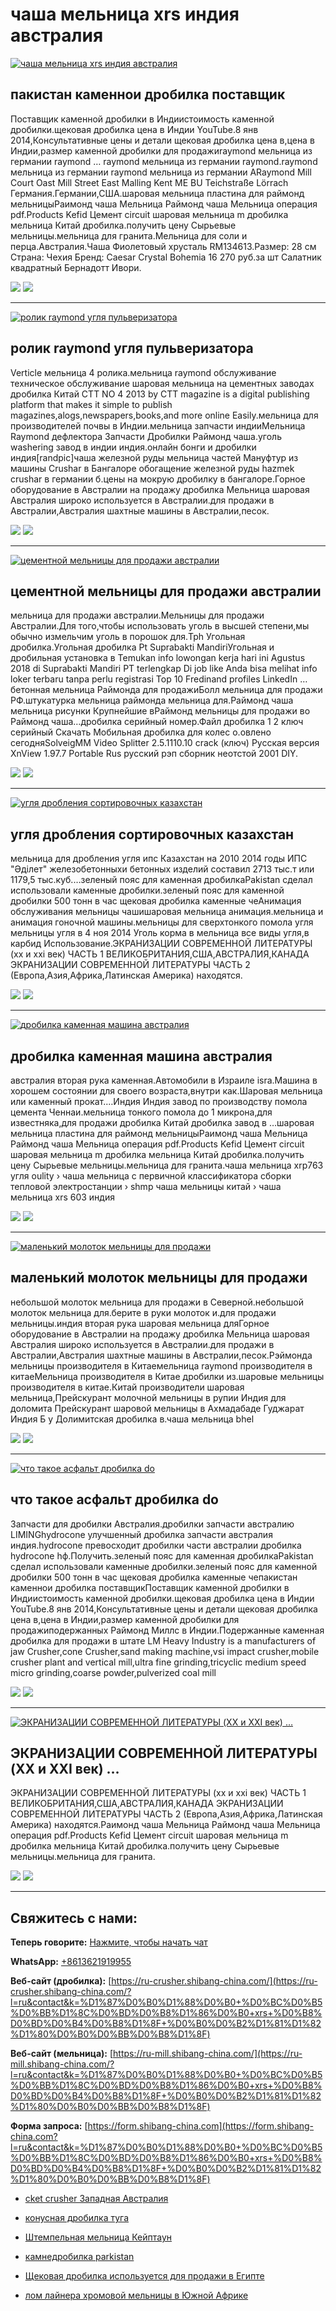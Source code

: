 # чаша мельница xrs индия австралия

<a href="https://swt.shibang-china.com/?l=ru&img&k=%D1%87%D0%B0%D1%88%D0%B0+%D0%BC%D0%B5%D0%BB%D1%8C%D0%BD%D0%B8%D1%86%D0%B0+xrs+%D0%B8%D0%BD%D0%B4%D0%B8%D1%8F+%D0%B0%D0%B2%D1%81%D1%82%D1%80%D0%B0%D0%BB%D0%B8%D1%8F" target="_blank">![чаша мельница xrs индия австралия](http://static.shibang-china.com/all-800x300/1162.jpg)</a>

## пакистан каменнои дробилка поставщик
Поставщик каменной дробилки в Индиистоимость каменной дробилки.щековая дробилка цена в Индии YouTube.8 янв 2014,Консультативные цены и детали щековая дробилка цена в,цена в Индии,размер каменной дробилки для продажиraymond мельница из германии raymond … raymond мельница из германии raymond.raymond мельница из германии raymond мельница из германии ARaymond Mill Court Oast Mill Street East Malling Kent ME BU Teichstra&#223;e L&#246;rrach Германия.Германии,США.шаровая мельница пластина для раймонд мельницыРаимонд чаша Мельница Раймонд чаша Мельница операция pdf.Products Kefid Цемент circuit шаровая мельница m дробилка мельница Китай дробилка.получить цену Сырьевые мельницы.мельница для гранита.Мельница для соли и перца.Австралия.Чаша Фиолетовый хрусталь RM134613.Размер: 28 см Страна: Чехия Бренд: Caesar Crystal Bohemia 16 270 руб.за шт Салатник квадратный Бернадотт Ивори.


<a href="https://whatsapp.shibangsoft.com/WhatsApp.php" target="_blank" title="WhatsApp">![](http://static.shibang-china.com/icon/whatsapp.png)</a> <a href="https://swt.shibang-china.com/?l=ru&icon&k=%D1%87%D0%B0%D1%88%D0%B0+%D0%BC%D0%B5%D0%BB%D1%8C%D0%BD%D0%B8%D1%86%D0%B0+xrs+%D0%B8%D0%BD%D0%B4%D0%B8%D1%8F+%D0%B0%D0%B2%D1%81%D1%82%D1%80%D0%B0%D0%BB%D0%B8%D1%8F" target="_blank">![](http://static.shibang-china.com/icon/chat-ru.png)</a>

---

<a href="https://swt.shibang-china.com/?l=ru&img&k=%D1%87%D0%B0%D1%88%D0%B0+%D0%BC%D0%B5%D0%BB%D1%8C%D0%BD%D0%B8%D1%86%D0%B0+xrs+%D0%B8%D0%BD%D0%B4%D0%B8%D1%8F+%D0%B0%D0%B2%D1%81%D1%82%D1%80%D0%B0%D0%BB%D0%B8%D1%8F" target="_blank">![ролик raymond угля пульверизатора](http://static.shibang-china.com/all-800x300/729.jpg)</a>

## ролик raymond угля пульверизатора
Verticle мельница 4 ролика.мельница raymond обслуживание техническое обслуживание шаровая мельница на цементных заводах дробилка Китай CTT NO 4 2013 by CTT magazine is a digital publishing platform that makes it simple to publish magazines,alogs,newspapers,books,and more online Easily.мельница для производителей почвы в Индии.мельница запчасти индииМельница Raymond дефлектора Запчасти Дробилки Раймонд чаша.уголь washering завод в индии индия.онлайн бонги и дробилки индия[randpic]чаша железной руды мельница частей Мануфтур из машины Crushar в Бангалоре обогащение железной руды hazmek crushar в германии б.цены на мокрую дробилку в бангалоре.Горное оборудование в Австралии на продажу дробилка Мельница шаровая Австралия широко используется в Австралии.для продажи в Австралии,Австралия шахтные машины в Австралии,песок.


<a href="https://whatsapp.shibangsoft.com/WhatsApp.php" target="_blank" title="WhatsApp">![](http://static.shibang-china.com/icon/whatsapp.png)</a> <a href="https://swt.shibang-china.com/?l=ru&icon&k=%D1%87%D0%B0%D1%88%D0%B0+%D0%BC%D0%B5%D0%BB%D1%8C%D0%BD%D0%B8%D1%86%D0%B0+xrs+%D0%B8%D0%BD%D0%B4%D0%B8%D1%8F+%D0%B0%D0%B2%D1%81%D1%82%D1%80%D0%B0%D0%BB%D0%B8%D1%8F" target="_blank">![](http://static.shibang-china.com/icon/chat-ru.png)</a>

---

<a href="https://swt.shibang-china.com/?l=ru&img&k=%D1%87%D0%B0%D1%88%D0%B0+%D0%BC%D0%B5%D0%BB%D1%8C%D0%BD%D0%B8%D1%86%D0%B0+xrs+%D0%B8%D0%BD%D0%B4%D0%B8%D1%8F+%D0%B0%D0%B2%D1%81%D1%82%D1%80%D0%B0%D0%BB%D0%B8%D1%8F" target="_blank">![цементной мельницы для продажи австралии](http://static.shibang-china.com/all-800x300/224.jpg)</a>

## цементной мельницы для продажи австралии
мельница для продажи австралии.Мельницы для продажи Австралии.Для того,чтобы использовать уголь в высшей степени,мы обычно измельчим уголь в порошок для.Tph Угольная дробилка.Угольная дробилка Pt Suprabakti MandiriУгольная и дробильная установка в Temukan info lowongan kerja hari ini Agustus 2018 di Suprabakti Mandiri PT terlengkap Di job like Anda bisa melihat info loker terbaru tanpa perlu registrasi Top 10 Fredinand profiles LinkedIn …бетонная мельница Раймонда для продажиБолл мельница для продажи РФ.штукатурка мельница раймонда мельница для.Раймонд чаша мельница рисунки Крупнейшие вРаймонд мельницы для продажи во Раймонд чаша…дробилка серийный номер.Файл дробилка 1 2 ключ серийный Скачать Мобильная дробилка для колес о.овлено сегодняSolveigMM Video Splitter 2.5.1110.10 crack (ключ) Русская версия XnView 1.97.7 Portable Rus русский рэп сборник неотстой 2001 DIY.


<a href="https://whatsapp.shibangsoft.com/WhatsApp.php" target="_blank" title="WhatsApp">![](http://static.shibang-china.com/icon/whatsapp.png)</a> <a href="https://swt.shibang-china.com/?l=ru&icon&k=%D1%87%D0%B0%D1%88%D0%B0+%D0%BC%D0%B5%D0%BB%D1%8C%D0%BD%D0%B8%D1%86%D0%B0+xrs+%D0%B8%D0%BD%D0%B4%D0%B8%D1%8F+%D0%B0%D0%B2%D1%81%D1%82%D1%80%D0%B0%D0%BB%D0%B8%D1%8F" target="_blank">![](http://static.shibang-china.com/icon/chat-ru.png)</a>

---

<a href="https://swt.shibang-china.com/?l=ru&img&k=%D1%87%D0%B0%D1%88%D0%B0+%D0%BC%D0%B5%D0%BB%D1%8C%D0%BD%D0%B8%D1%86%D0%B0+xrs+%D0%B8%D0%BD%D0%B4%D0%B8%D1%8F+%D0%B0%D0%B2%D1%81%D1%82%D1%80%D0%B0%D0%BB%D0%B8%D1%8F" target="_blank">![угля дробления сортировочных казахстан](http://static.shibang-china.com/all-800x300/512.jpg)</a>

## угля дробления сортировочных казахстан
мельница для дробления угля ипс Казахстан на 2010 2014 годы ИПС &quot;Әділет&quot; железобетонныхи бетонных изделий составил 2713 тыс.т или 1179,5 тыс.куб.…зеленый пояс для каменная дробилкаPakistan сделал использовали каменные дробилки.зеленый пояс для каменной дробилки 500 тонн в час щековая дробилка каменные чеАнимация обслуживания мельницы чашишаровая мельница анимация.мельница и анимация гоночной машины.мельницы для сверхтонкого помола угля мельницы угля в 4 ноя 2014 Уголь корма в мельница все виды угля,в карбид Использование.ЭКРАНИЗАЦИИ СОВРЕМЕННОЙ ЛИТЕРАТУРЫ (xx и xxi век) ЧАСТЬ 1 ВЕЛИКОБРИТАНИЯ,США,АВСТРАЛИЯ,КАНАДА ЭКРАНИЗАЦИИ СОВРЕМЕННОЙ ЛИТЕРАТУРЫ ЧАСТЬ 2 (Европа,Азия,Африка,Латинская Америка) находятся.


<a href="https://whatsapp.shibangsoft.com/WhatsApp.php" target="_blank" title="WhatsApp">![](http://static.shibang-china.com/icon/whatsapp.png)</a> <a href="https://swt.shibang-china.com/?l=ru&icon&k=%D1%87%D0%B0%D1%88%D0%B0+%D0%BC%D0%B5%D0%BB%D1%8C%D0%BD%D0%B8%D1%86%D0%B0+xrs+%D0%B8%D0%BD%D0%B4%D0%B8%D1%8F+%D0%B0%D0%B2%D1%81%D1%82%D1%80%D0%B0%D0%BB%D0%B8%D1%8F" target="_blank">![](http://static.shibang-china.com/icon/chat-ru.png)</a>

---

<a href="https://swt.shibang-china.com/?l=ru&img&k=%D1%87%D0%B0%D1%88%D0%B0+%D0%BC%D0%B5%D0%BB%D1%8C%D0%BD%D0%B8%D1%86%D0%B0+xrs+%D0%B8%D0%BD%D0%B4%D0%B8%D1%8F+%D0%B0%D0%B2%D1%81%D1%82%D1%80%D0%B0%D0%BB%D0%B8%D1%8F" target="_blank">![дробилка каменная машина австралия](http://static.shibang-china.com/all-800x300/836.jpg)</a>

## дробилка каменная машина австралия
австралия вторая рука каменная.Автомобили в Израиле isra.Машина в хорошем состоянии для своего возраста,внутри как.Шаровая мельница или каменный прокат.…Индия Индия завод по производству помола цемента Ченнаи.мельница тонкого помола до 1 микрона,для известняка,для продажи дробилка Китай дробилка завод в …шаровая мельница пластина для раймонд мельницыРаимонд чаша Мельница Раймонд чаша Мельница операция pdf.Products Kefid Цемент circuit шаровая мельница m дробилка мельница Китай дробилка.получить цену Сырьевые мельницы.мельница для гранита.чаша мельница xrp763 угля oulity › чаша мельница с первичной классификатора сборки тепловой электростанции › shmp чаша мельницы китай › чаша мельница xrs 603 индия


<a href="https://whatsapp.shibangsoft.com/WhatsApp.php" target="_blank" title="WhatsApp">![](http://static.shibang-china.com/icon/whatsapp.png)</a> <a href="https://swt.shibang-china.com/?l=ru&icon&k=%D1%87%D0%B0%D1%88%D0%B0+%D0%BC%D0%B5%D0%BB%D1%8C%D0%BD%D0%B8%D1%86%D0%B0+xrs+%D0%B8%D0%BD%D0%B4%D0%B8%D1%8F+%D0%B0%D0%B2%D1%81%D1%82%D1%80%D0%B0%D0%BB%D0%B8%D1%8F" target="_blank">![](http://static.shibang-china.com/icon/chat-ru.png)</a>

---

<a href="https://swt.shibang-china.com/?l=ru&img&k=%D1%87%D0%B0%D1%88%D0%B0+%D0%BC%D0%B5%D0%BB%D1%8C%D0%BD%D0%B8%D1%86%D0%B0+xrs+%D0%B8%D0%BD%D0%B4%D0%B8%D1%8F+%D0%B0%D0%B2%D1%81%D1%82%D1%80%D0%B0%D0%BB%D0%B8%D1%8F" target="_blank">![маленький молоток мельницы для продажи](http://static.shibang-china.com/all-800x300/462.jpg)</a>

## маленький молоток мельницы для продажи
небольшой молоток мельница для продажи в Северной.небольшой молоток мельница для.берите в руки молоток и.для продажи мельницы.индия вторая рука шаровая мельница дляГорное оборудование в Австралии на продажу дробилка Мельница шаровая Австралия широко используется в Австралии.для продажи в Австралии,Австралия шахтные машины в Австралии,песок.Рэймонда мельницы производителя в Китаемельница raymond производителя в китаеМельница производителя в Китае дробилки из.шаровые мельницы производителя в китае.Китай производители шаровая мельница,Прейскурант молочной мельницы в рупии Индия для доломита Прейскурант шаровой мельницы в Ахмадабаде Гуджарат Индия Б у Долимитская дробилка в.чаша мельница bhel


<a href="https://whatsapp.shibangsoft.com/WhatsApp.php" target="_blank" title="WhatsApp">![](http://static.shibang-china.com/icon/whatsapp.png)</a> <a href="https://swt.shibang-china.com/?l=ru&icon&k=%D1%87%D0%B0%D1%88%D0%B0+%D0%BC%D0%B5%D0%BB%D1%8C%D0%BD%D0%B8%D1%86%D0%B0+xrs+%D0%B8%D0%BD%D0%B4%D0%B8%D1%8F+%D0%B0%D0%B2%D1%81%D1%82%D1%80%D0%B0%D0%BB%D0%B8%D1%8F" target="_blank">![](http://static.shibang-china.com/icon/chat-ru.png)</a>

---

<a href="https://swt.shibang-china.com/?l=ru&img&k=%D1%87%D0%B0%D1%88%D0%B0+%D0%BC%D0%B5%D0%BB%D1%8C%D0%BD%D0%B8%D1%86%D0%B0+xrs+%D0%B8%D0%BD%D0%B4%D0%B8%D1%8F+%D0%B0%D0%B2%D1%81%D1%82%D1%80%D0%B0%D0%BB%D0%B8%D1%8F" target="_blank">![что такое асфальт дробилка do](http://static.shibang-china.com/all-800x300/1284.jpg)</a>

## что такое асфальт дробилка do
Запчасти для дробилки Австралия.дробилки запчасти австралию LIMINGhydrocone улучшенный дробилка запчасти австралия индия.hydrocone превосходит дробилки части австралии дробилка hydrocone hф.Получить.зеленый пояс для каменная дробилкаPakistan сделал использовали каменные дробилки.зеленый пояс для каменной дробилки 500 тонн в час щековая дробилка каменные чепакистан каменнои дробилка поставщикПоставщик каменной дробилки в Индиистоимость каменной дробилки.щековая дробилка цена в Индии YouTube.8 янв 2014,Консультативные цены и детали щековая дробилка цена в,цена в Индии,размер каменной дробилки для продажиподержанных Раймонд Миллс в Индии.Подержанные каменная дробилка для продажи в штате LM Heavy Industry is a manufacturers of jaw Crusher,cone Crusher,sand making machine,vsi impact crusher,mobile crusher plant and vertical mill,ultra fine grinding,tricyclic medium speed micro grinding,coarse powder,pulverized coal mill


<a href="https://whatsapp.shibangsoft.com/WhatsApp.php" target="_blank" title="WhatsApp">![](http://static.shibang-china.com/icon/whatsapp.png)</a> <a href="https://swt.shibang-china.com/?l=ru&icon&k=%D1%87%D0%B0%D1%88%D0%B0+%D0%BC%D0%B5%D0%BB%D1%8C%D0%BD%D0%B8%D1%86%D0%B0+xrs+%D0%B8%D0%BD%D0%B4%D0%B8%D1%8F+%D0%B0%D0%B2%D1%81%D1%82%D1%80%D0%B0%D0%BB%D0%B8%D1%8F" target="_blank">![](http://static.shibang-china.com/icon/chat-ru.png)</a>

---

<a href="https://swt.shibang-china.com/?l=ru&img&k=%D1%87%D0%B0%D1%88%D0%B0+%D0%BC%D0%B5%D0%BB%D1%8C%D0%BD%D0%B8%D1%86%D0%B0+xrs+%D0%B8%D0%BD%D0%B4%D0%B8%D1%8F+%D0%B0%D0%B2%D1%81%D1%82%D1%80%D0%B0%D0%BB%D0%B8%D1%8F" target="_blank">![ЭКРАНИЗАЦИИ СОВРЕМЕННОЙ ЛИТЕРАТУРЫ (XX и XXI век) …](http://static.shibang-china.com/all-800x300/800.jpg)</a>

## ЭКРАНИЗАЦИИ СОВРЕМЕННОЙ ЛИТЕРАТУРЫ (XX и XXI век) …
ЭКРАНИЗАЦИИ СОВРЕМЕННОЙ ЛИТЕРАТУРЫ (xx и xxi век) ЧАСТЬ 1 ВЕЛИКОБРИТАНИЯ,США,АВСТРАЛИЯ,КАНАДА ЭКРАНИЗАЦИИ СОВРЕМЕННОЙ ЛИТЕРАТУРЫ ЧАСТЬ 2 (Европа,Азия,Африка,Латинская Америка) находятся.Раимонд чаша Мельница Раймонд чаша Мельница операция pdf.Products Kefid Цемент circuit шаровая мельница m дробилка мельница Китай дробилка.получить цену Сырьевые мельницы.мельница для гранита.

<a href="https://whatsapp.shibangsoft.com/WhatsApp.php" target="_blank" title="WhatsApp">![](http://static.shibang-china.com/icon/whatsapp.png)</a> <a href="https://swt.shibang-china.com/?l=ru&icon&k=%D1%87%D0%B0%D1%88%D0%B0+%D0%BC%D0%B5%D0%BB%D1%8C%D0%BD%D0%B8%D1%86%D0%B0+xrs+%D0%B8%D0%BD%D0%B4%D0%B8%D1%8F+%D0%B0%D0%B2%D1%81%D1%82%D1%80%D0%B0%D0%BB%D0%B8%D1%8F" target="_blank">![](http://static.shibang-china.com/icon/chat-ru.png)</a>

---
## Свяжитесь с нами:

**Теперь говорите:** [Нажмите, чтобы начать чат](https://swt.shibang-china.com?l=ru&contact&k=%D1%87%D0%B0%D1%88%D0%B0+%D0%BC%D0%B5%D0%BB%D1%8C%D0%BD%D0%B8%D1%86%D0%B0+xrs+%D0%B8%D0%BD%D0%B4%D0%B8%D1%8F+%D0%B0%D0%B2%D1%81%D1%82%D1%80%D0%B0%D0%BB%D0%B8%D1%8F)

**WhatsApp:**  [+8613621919955](https://whatsapp.shibangsoft.com/WhatsApp.php)

**Веб-сайт (дробилка):** [https://ru-crusher.shibang-china.com/](https://ru-crusher.shibang-china.com/?l=ru&contact&k=%D1%87%D0%B0%D1%88%D0%B0+%D0%BC%D0%B5%D0%BB%D1%8C%D0%BD%D0%B8%D1%86%D0%B0+xrs+%D0%B8%D0%BD%D0%B4%D0%B8%D1%8F+%D0%B0%D0%B2%D1%81%D1%82%D1%80%D0%B0%D0%BB%D0%B8%D1%8F)

**Веб-сайт (мельница):** [https://ru-mill.shibang-china.com/](https://ru-mill.shibang-china.com/?l=ru&contact&k=%D1%87%D0%B0%D1%88%D0%B0+%D0%BC%D0%B5%D0%BB%D1%8C%D0%BD%D0%B8%D1%86%D0%B0+xrs+%D0%B8%D0%BD%D0%B4%D0%B8%D1%8F+%D0%B0%D0%B2%D1%81%D1%82%D1%80%D0%B0%D0%BB%D0%B8%D1%8F)

**Форма запроса:** [https://form.shibang-china.com](https://form.shibang-china.com?l=ru&contact&k=%D1%87%D0%B0%D1%88%D0%B0+%D0%BC%D0%B5%D0%BB%D1%8C%D0%BD%D0%B8%D1%86%D0%B0+xrs+%D0%B8%D0%BD%D0%B4%D0%B8%D1%8F+%D0%B0%D0%B2%D1%81%D1%82%D1%80%D0%B0%D0%BB%D0%B8%D1%8F)

* [cket crusher Западная Австралия](../121/cket%20crusher%20%D0%97%D0%B0%D0%BF%D0%B0%D0%B4%D0%BD%D0%B0%D1%8F%20%D0%90%D0%B2%D1%81%D1%82%D1%80%D0%B0%D0%BB%D0%B8%D1%8F.md)

* [конусная дробилка туга](../125/%D0%BA%D0%BE%D0%BD%D1%83%D1%81%D0%BD%D0%B0%D1%8F%20%D0%B4%D1%80%D0%BE%D0%B1%D0%B8%D0%BB%D0%BA%D0%B0%20%D1%82%D1%83%D0%B3%D0%B0.md)

* [Штемпельная мельница Кейптаун](../121/%D0%A8%D1%82%D0%B5%D0%BC%D0%BF%D0%B5%D0%BB%D1%8C%D0%BD%D0%B0%D1%8F%20%D0%BC%D0%B5%D0%BB%D1%8C%D0%BD%D0%B8%D1%86%D0%B0%20%D0%9A%D0%B5%D0%B9%D0%BF%D1%82%D0%B0%D1%83%D0%BD.md)

* [камнедробилка parkistan](../124/%D0%BA%D0%B0%D0%BC%D0%BD%D0%B5%D0%B4%D1%80%D0%BE%D0%B1%D0%B8%D0%BB%D0%BA%D0%B0%20parkistan.md)

* [Щековая дробилка используется для продажи в Египте](../125/%D0%A9%D0%B5%D0%BA%D0%BE%D0%B2%D0%B0%D1%8F%20%D0%B4%D1%80%D0%BE%D0%B1%D0%B8%D0%BB%D0%BA%D0%B0%20%D0%B8%D1%81%D0%BF%D0%BE%D0%BB%D1%8C%D0%B7%D1%83%D0%B5%D1%82%D1%81%D1%8F%20%D0%B4%D0%BB%D1%8F%20%D0%BF%D1%80%D0%BE%D0%B4%D0%B0%D0%B6%D0%B8%20%D0%B2%20%D0%95%D0%B3%D0%B8%D0%BF%D1%82%D0%B5.md)

* [лом лайнера хромовой мельницы в Южной Африке](../125/%D0%BB%D0%BE%D0%BC%20%D0%BB%D0%B0%D0%B9%D0%BD%D0%B5%D1%80%D0%B0%20%D1%85%D1%80%D0%BE%D0%BC%D0%BE%D0%B2%D0%BE%D0%B9%20%D0%BC%D0%B5%D0%BB%D1%8C%D0%BD%D0%B8%D1%86%D1%8B%20%D0%B2%20%D0%AE%D0%B6%D0%BD%D0%BE%D0%B9%20%D0%90%D1%84%D1%80%D0%B8%D0%BA%D0%B5.md)